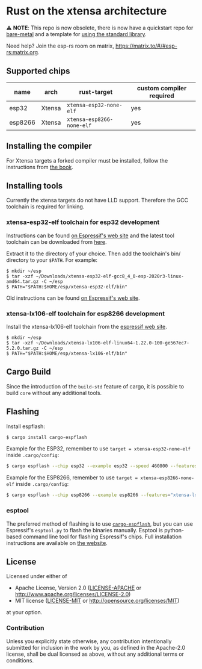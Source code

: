 
# Rust on the xtensa architecture

⚠️ **NOTE**: This repo is now obsolete, there is now have a quickstart repo for [bare-metal](https://github.com/esp-rs/esp-template) and a template for [using the standard library](https://github.com/esp-rs/esp-idf-template).

Need help? Join the esp-rs room on matrix, https://matrix.to/#/#esp-rs:matrix.org.

## Supported chips

|name|arch|rust-target| custom compiler required |
|-|-|-|-|
|esp32|Xtensa|`xtensa-esp32-none-elf`| yes |
|esp8266|Xtensa|`xtensa-esp8266-none-elf`| yes |

## Installing the compiler

For Xtensa targets a forked compiler must be installed, follow the instructions from [the book](https://esp-rs.github.io/book/getting-started/installing-rust.html).

## Installing tools

Currently the xtensa targets do not have LLD support. Therefore the GCC toolchain is required for linking.

### xtensa-esp32-elf toolchain for esp32 development

Instructions can be found [on Espressif's web site](https://docs.espressif.com/projects/esp-idf/en/latest/esp32/get-started-legacy/linux-setup.html#toolchain-setup) and the latest tool toolchain can be downloaded from [here](https://github.com/espressif/crosstool-NG/releases).

Extract it to the directory of your choice. Then add the toolchain's bin/ directory to your `$PATH`. For example:

    $ mkdir ~/esp
    $ tar -xzf ~/Downloads/xtensa-esp32-elf-gcc8_4_0-esp-2020r3-linux-amd64.tar.gz -C ~/esp
    $ PATH="$PATH:$HOME/esp/xtensa-esp32-elf/bin"

Old instructions can be found [on Espressif's web site](https://docs.espressif.com/projects/esp-idf/en/release-v3.0/get-started/linux-setup.html).

### xtensa-lx106-elf toolchain for esp8266 development
Install the xtensa-lx106-elf toolchain from the [espressif web site](https://docs.espressif.com/projects/esp8266-rtos-sdk/en/latest/get-started/linux-setup.html).

```
$ mkdir ~/esp
$ tar -xzf ~/Downloads/xtensa-lx106-elf-linux64-1.22.0-100-ge567ec7-5.2.0.tar.gz -C ~/esp
$ PATH="$PATH:$HOME/esp/xtensa-lx106-elf/bin"
```

## Cargo Build

Since the introduction of the `build-std` feature of cargo, it is possible to build `core` without any additional tools.

## Flashing

Install espflash:

```bash
$ cargo install cargo-espflash
```

Example for the ESP32, remember to use `target = xtensa-esp32-none-elf` inside `.cargo/config`:

```bash
$ cargo espflash --chip esp32 --example esp32 --speed 460800 --features="xtensa-lx-rt/lx6,xtensa-lx/lx6,esp32-hal" /dev/ttyUSB0
```

Example for the ESP8266, remember to use `target = xtensa-esp8266-none-elf` inside `.cargo/config`:

```bash
$ cargo espflash --chip esp8266 --example esp8266 --features="xtensa-lx-rt/lx106 xtensa-lx/lx106 esp8266-hal" /dev/ttyUSB0
```

### esptool

The preferred method of flashing is to use
[`cargo-espflash`](https://github.com/icewind1991/espflash), but you can use Espressif's `esptool.py` to flash the binaries manually. Esptool is python-based command line tool for flashing Espressif's chips. Full installation instructions are available on [the website](https://github.com/espressif/esptool).

## License

Licensed under either of

- Apache License, Version 2.0 ([LICENSE-APACHE](LICENSE-APACHE) or
  http://www.apache.org/licenses/LICENSE-2.0)
- MIT license ([LICENSE-MIT](LICENSE-MIT) or http://opensource.org/licenses/MIT)

at your option.

### Contribution

Unless you explicitly state otherwise, any contribution intentionally submitted
for inclusion in the work by you, as defined in the Apache-2.0 license, shall be
dual licensed as above, without any additional terms or conditions.
